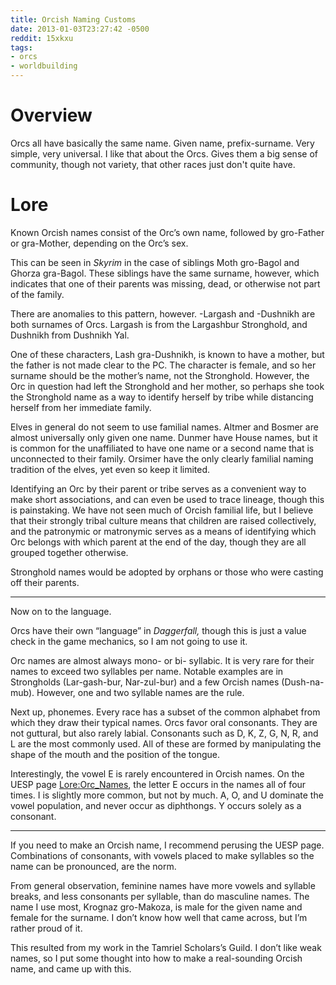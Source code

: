 ```yaml
---
title: Orcish Naming Customs
date: 2013-01-03T23:27:42 -0500
reddit: 15xkxu
tags:
- orcs
- worldbuilding
---
```


# Overview

Orcs all have basically the same name. Given name, prefix-surname. Very simple,
very universal. I like that about the Orcs. Gives them a big sense of community,
though not variety, that other races just don't quite have.

# Lore

Known Orcish names consist of the Orc’s own name, followed by gro-Father or
gra-Mother, depending on the Orc’s sex.

This can be seen in *Skyrim* in the case of siblings Moth gro-Bagol and Ghorza
gra-Bagol. These siblings have the same surname, however, which indicates that
one of their parents was missing, dead, or otherwise not part of the family.

There are anomalies to this pattern, however. -Largash and -Dushnikh are both
surnames of Orcs. Largash is from the Largashbur Stronghold, and Dushnikh from
Dushnikh Yal.

One of these characters, Lash gra-Dushnikh, is known to have a mother, but the
father is not made clear to the PC. The character is female, and so her surname
should be the mother’s name, not the Stronghold. However, the Orc in question
had left the Stronghold and her mother, so perhaps she took the Stronghold name
as a way to identify herself by tribe while distancing herself from her
immediate family.

Elves in general do not seem to use familial names. Altmer and Bosmer are almost
universally only given one name. Dunmer have House names, but it is common for
the unaffiliated to have one name or a second name that is unconnected to their
family. Orsimer have the only clearly familial naming tradition of the elves,
yet even so keep it limited.

Identifying an Orc by their parent or tribe serves as a convenient way to make
short associations, and can even be used to trace lineage, though this is
painstaking. We have not seen much of Orcish familial life, but I believe that
their strongly tribal culture means that children are raised collectively, and
the patronymic or matronymic serves as a means of identifying which Orc belongs
with which parent at the end of the day, though they are all grouped together
otherwise.

Stronghold names would be adopted by orphans or those who were casting off their
parents.

____

Now on to the language.

Orcs have their own “language” in *Daggerfall,* though this is just a value
check in the game mechanics, so I am not going to use it.

Orc names are almost always mono- or bi- syllabic. It is very rare for their
names to exceed two syllables per name. Notable examples are in Strongholds
(Lar-gash-bur, Nar-zul-bur) and a few Orcish names (Dush-na-mub). However, one
and two syllable names are the rule.

Next up, phonemes. Every race has a subset of the common alphabet from which
they draw their typical names. Orcs favor oral consonants. They are not
guttural, but also rarely labial. Consonants such as D, K, Z, G, N, R, and L are
the most commonly used. All of these are formed by manipulating the shape of the
mouth and the position of the tongue.

Interestingly, the vowel E is rarely encountered in Orcish names. On the UESP
page [Lore:Orc_Names][uesp], the letter E occurs in the names all of four times.
I is slightly more common, but not by much. A, O, and U dominate the vowel
population, and never occur as diphthongs. Y occurs solely as a consonant.

____

If you need to make an Orcish name, I recommend perusing the UESP page.
Combinations of consonants, with vowels placed to make syllables so the name can
be pronounced, are the norm.

From general observation, feminine names have more vowels and syllable breaks,
and less consonants per syllable, than do masculine names. The name I use most,
Krognaz gro-Makoza, is male for the given name and female for the surname. I
don’t know how well that came across, but I’m rather proud of it.

[uesp]: http://www.uesp.net/wiki/Lore:Orc_Names

<aside markdown="block" id="about-text">
This resulted from my work in the Tamriel Scholars’s Guild. I don’t like weak
names, so I put some thought into how to make a real-sounding Orcish name, and
came up with this.
</aside>
